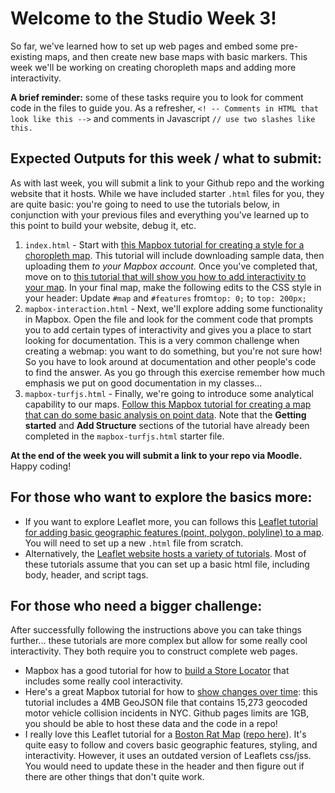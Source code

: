 # Welcome to the Studio Week 3!
So far, we've learned how to set up web pages and embed some pre-existing maps, and then create new base maps with basic markers. This week we'll be working on creating choropleth maps and adding more interactivity.  

**A brief reminder:** some of these tasks require you to look for comment code in the files to guide you. As a refresher, `<! -- Comments in HTML that look like this -->` and comments in Javascript `// use two slashes like this.`

## Expected Outputs for this week / what to submit: 
As with last week, you will submit a link to your Github repo and the working website that it hosts. While we have included starter `.html` files for you, they are quite basic: you're going to need to use the tutorials below, in conjunction with your previous files and everything you've learned up to this point to build your website, debug it, etc.

1. `index.html` - Start with [this Mapbox tutorial for creating a style for a choropleth map](https://docs.mapbox.com/help/tutorials/choropleth-studio-gl-pt-1/). This tutorial will include downloading sample data, then uploading them *to your Mapbox account.* Once you've completed that, move on to [this tutorial that will show you how to add interactivity to your map](https://docs.mapbox.com/help/tutorials/choropleth-studio-gl-pt-2/). In your final map, make the following edits to the CSS style in your header: Update `#map` and `#features` from`top: 0;` to `top: 200px;`
2. `mapbox-interaction.html` - Next, we'll explore adding some functionality in Mapbox. Open the file and look for the comment code that prompts you to add certain types of interactivity and gives you a place to start looking for documentation. This is a very common challenge when creating a webmap: you want to do something, but you're not sure how! So you have to look around at documentation and other people's code to find the answer. As you go through this exercise remember how much emphasis we put on good documentation in my classes...  
3. `mapbox-turfjs.html` - Finally, we're going to introduce some analytical capability to our maps. [Follow this Mapbox tutorial for creating a map that can do some basic analysis on point data](https://docs.mapbox.com/help/tutorials/analysis-with-turf/). Note that the **Getting started** and **Add Structure** sections of the tutorial have already been completed in the `mapbox-turfjs.html` starter file. 

<!--- This exercise was commented out because the tutorial is missing some lines of code. For example, in the attribution, they leave '...' as the parameter. They don't specifically mention that this should be replaced and throws an error if it isn't. 2. `starter-file-2-name-here` - After completing the first exercise in Mapbox, we're going to build a similar map in Leaflet. This is good for getting familiar with different Javascript libraries and getting used to syntax differences between Leaflet and Mapbox (you can also list both Leaflet and Mapbox on your resume!). [Use this Leaflet tutorial to create the interactive choropleth map](https://leafletjs.com/examples/choropleth/). --->

**At the end of the week you will submit a link to your repo via Moodle.** Happy coding!

## For those who want to explore the basics more: 
- If you want to explore Leaflet more, you can follows this [Leaflet tutorial for adding basic geographic features (point, polygon, polyline) to a map](https://github.com/jakobzhao/geog371/tree/master/lectures/lec07). You will need to set up a new `.html` file from scratch.  
- Alternatively, the [Leaflet website hosts a variety of tutorials](https://leafletjs.com/examples.html). Most of these tutorials assume that you can set up a basic html file, including body, header, and script tags. 

## For those who need a bigger challenge: 
After successfully following the instructions above you can take things further... these tutorials are more complex but allow for some really cool interactivity. They both require you to construct complete web pages. 
- Mapbox has a good tutorial for how to [build a Store Locator](https://docs.mapbox.com/help/tutorials/building-a-store-locator/) that includes some really cool interactivity.
- Here's a great Mapbox tutorial for how to [show changes over time](https://docs.mapbox.com/help/tutorials/show-changes-over-time/): this tutorial includes a 4MB GeoJSON file that contains 15,273 geocoded motor vehicle collision incidents in NYC. Github pages limits are 1GB, you should be able to host these data and the code in a repo! 
- I really love this Leaflet tutorial for a [Boston Rat Map](http://maptimeboston.github.io/leaflet-intro/) ([repo here](https://github.com/maptimeBoston/leaflet-intro)). It's quite easy to follow and covers basic geographic features, styling, and interactivity. However, it uses an outdated version of Leaflets css/jss. You would need to update these in the header and then figure out if there are other things that don't quite work. 
